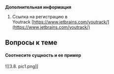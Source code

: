 
**Дополнительная информация**

1. Ссылка на регистрацию в Youtrack [https://www.jetbrains.com/youtrack/](https://www.jetbrains.com/youtrack/)





<a id='task1'></a>
## Вопросы к теме


#### Соотнесите сущность и ее пример

![[3.8. pic1.png]]
